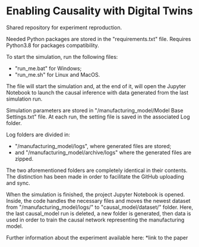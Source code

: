 # Enabling Causality with Digital Twins
Shared repository for experiment reproduction.

Needed Python packages are stored in the "requirements.txt" file. Requires Python3.8 for packages compatibility.

To start the simulation, run the following files:
- "run_me.bat" for Windows;
- "run_me.sh" for Linux and MacOS.

The file will start the simulation and, at the end of it, will open the Jupyter Notebook to launch the causal inference 
with data generated from the last simulation run. 

Simulation parameters are stored in "/manufacturing_model/Model Base Settings.txt" file.
At each run, the setting file is saved in the associated Log folder. 

Log folders are divided in:
- "/manufacturing_model/logs", where generated files are stored;
- and "/manufacturing_model/archive/logs" where the generated files are zipped. 

The two aforementioned folders are completely identical in their contents. The distinction has been made in order to 
facilitate the GitHub uploading and sync.

When the simulation is finished, the project Jupyter Notebook is opened. Inside, the code handles the necessary files 
and moves the newest dataset from "/manufacturing_model/logs/" to "causal_model/dataset/" folder. Here, the last 
causal_model run is deleted, a new folder is generated, then data is used in order to train the causal network 
representing the manufacturing model.

Further information about the experiment available here: 
*link to the paper
